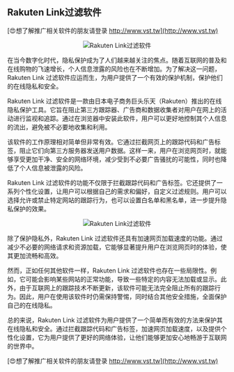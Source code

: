 ## **Rakuten Link过滤软件**

[😍想了解推广相关软件的朋友请登录 http://www.vst.tw](http://www.vst.tw)

 <center><img src="https://vst.tw/MP4/tuiguang/png/5.png" alt="Rakuten Link过滤软件"></center>

在当今数字化时代，隐私保护成为了人们越来越关注的焦点。随着互联网的普及和在线购物的飞速增长，个人信息泄露的风险也在不断增加。为了解决这一问题，Rakuten Link 过滤软件应运而生，为用户提供了一个有效的保护机制，保护他们的在线隐私和安全。

Rakuten Link 过滤软件是一款由日本电子商务巨头乐天（Rakuten）推出的在线隐私保护工具。它旨在阻止第三方跟踪器、广告商和数据收集者对用户在网上的活动进行监视和追踪。通过在浏览器中安装此软件，用户可以更好地控制其个人信息的流出，避免被不必要地收集和利用。

该软件的工作原理相对简单但非常有效。它通过拦截网页上的跟踪代码和广告标签，阻止它们向第三方服务器发送用户数据。这样一来，用户在浏览网页时，就能够享受更加干净、安全的网络环境，减少受到不必要广告骚扰的可能性，同时也降低了个人信息被泄露的风险。

Rakuten Link 过滤软件的功能不仅限于拦截跟踪代码和广告标签。它还提供了一系列个性化设置，让用户可以根据自己的需求和偏好，自定义过滤规则。用户可以选择允许或禁止特定网站的跟踪行为，也可以设置白名单和黑名单，进一步提升隐私保护的效果。

 <center><img src="https://vst.tw/MP4/tuiguang/png/0.png" alt="Rakuten Link过滤软件"></center>

除了保护隐私外，Rakuten Link 过滤软件还具有加速网页加载速度的功能。通过减少不必要的网络请求和资源加载，它能够显著提升用户在浏览网页时的体验，使其更加流畅和高效。

然而，正如任何其他软件一样，Rakuten Link 过滤软件也存在一些局限性。例如，它可能会影响某些网站的正常功能，导致一些特定的内容无法加载或显示。此外，由于互联网上的跟踪技术不断更新，该软件可能无法完全阻止所有的跟踪行为。因此，用户在使用该软件时仍需保持警惕，同时结合其他安全措施，全面保护自己的在线隐私。

总的来说，Rakuten Link 过滤软件为用户提供了一个简单而有效的方法来保护其在线隐私和安全。通过拦截跟踪代码和广告标签，加速网页加载速度，以及提供个性化设置，它为用户提供了更好的网络体验，让他们能够更加安心地畅游于互联网的世界中。

[😍想了解推广相关软件的朋友请登录 http://www.vst.tw](http://www.vst.tw)



